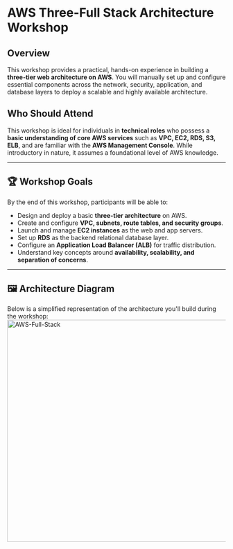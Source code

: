 # AWS Three-Full Stack Architecture Workshop

## Overview
This workshop provides a practical, hands-on experience in building a **three-tier web architecture on AWS**. You will manually set up and configure essential components across the network, security, application, and database layers to deploy a scalable and highly available architecture.

## Who Should Attend
This workshop is ideal for individuals in **technical roles** who possess a **basic understanding of core AWS services** such as **VPC, EC2, RDS, S3, ELB**, and are familiar with the **AWS Management Console**. While introductory in nature, it assumes a foundational level of AWS knowledge.

---

## 🏆 Workshop Goals

By the end of this workshop, participants will be able to:

- Design and deploy a basic **three-tier architecture** on AWS.
- Create and configure **VPC, subnets, route tables, and security groups**.
- Launch and manage **EC2 instances** as the web and app servers.
- Set up **RDS** as the backend relational database layer.
- Configure an **Application Load Balancer (ALB)** for traffic distribution.
- Understand key concepts around **availability, scalability, and separation of concerns**.

---

## 🖼 Architecture Diagram

Below is a simplified representation of the architecture you'll build during the workshop:
<img width="542" height="512" alt="AWS-Full-Stack" src="https://github.com/user-attachments/assets/b3e7b3f9-22fe-4604-805d-c3bec02cf69f" />



